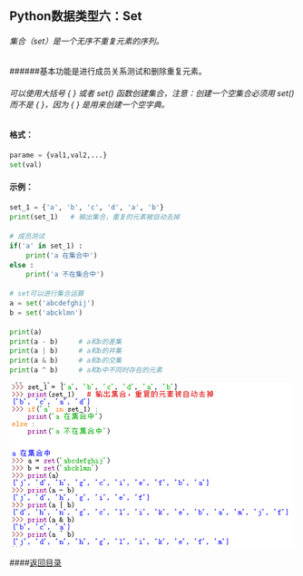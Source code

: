 ## Python数据类型六：Set

###### 集合（set）是一个无序不重复元素的序列。

######基本功能是进行成员关系测试和删除重复元素。

###### 可以使用大括号 { } 或者 set() 函数创建集合，注意：创建一个空集合必须用 set() 而不是 { }，因为 { } 是用来创建一个空字典。

#### 格式：

```python
parame = {val1,val2,...}
set(val)
```



#### 示例：

```python
set_1 = {'a', 'b', 'c', 'd', 'a', 'b'}
print(set_1)   # 输出集合，重复的元素被自动去掉

# 成员测试
if('a' in set_1) :
    print('a 在集合中')
else :
    print('a 不在集合中')

# set可以进行集合运算
a = set('abcdefghij')
b = set('abcklmn')

print(a)
print(a - b)     # a和b的差集
print(a | b)     # a和b的并集
print(a & b)     # a和b的交集
print(a ^ b)     # a和b中不同时存在的元素
```



![Set](https://github.com/yrylalala/Python-Learning/blob/master/pic/Set/Set.png?raw=true)

####[返回目录](https://yrylalala.github.io/Python-Learning/)
